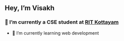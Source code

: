 ## Hey, I’m Visakh 
###  👀 I’m currently a CSE student at [RIT Kottayam](http://rit.ac.in)

- 🌱 I’m currently learning web development

